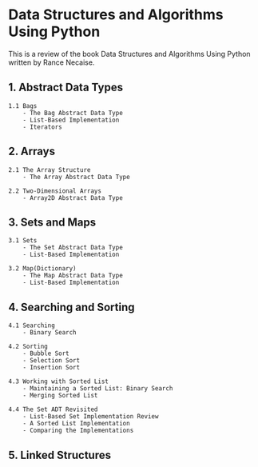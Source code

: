 # Data Structures and Algorithms Using Python

This is a review of the book Data Structures and Algorithms Using Python written by Rance Necaise.

## 1. Abstract Data Types
    1.1 Bags
        - The Bag Abstract Data Type
        - List-Based Implementation
        - Iterators

## 2. Arrays
    2.1 The Array Structure
        - The Array Abstract Data Type
        
    2.2 Two-Dimensional Arrays
        - Array2D Abstract Data Type

## 3. Sets and Maps
    3.1 Sets
        - The Set Abstract Data Type
        - List-Based Implementation
        
    3.2 Map(Dictionary)
        - The Map Abstract Data Type
        - List-Based Implementation

## 4. Searching and Sorting
    4.1 Searching
        - Binary Search
      
    4.2 Sorting
        - Bubble Sort
        - Selection Sort
        - Insertion Sort
    
    4.3 Working with Sorted List
        - Maintaining a Sorted List: Binary Search
        - Merging Sorted List
        
    4.4 The Set ADT Revisited
        - List-Based Set Implementation Review
        - A Sorted List Implementation
        - Comparing the Implementations

## 5. Linked Structures
